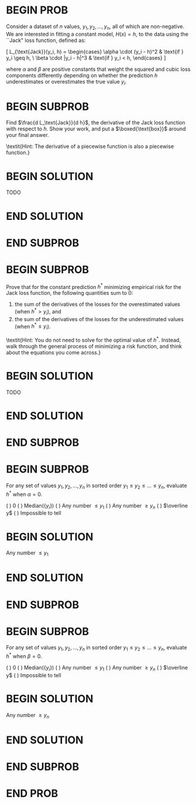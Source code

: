 # BEGIN PROB

Consider a dataset of $n$ values, $y_1, y_2, \dots, y_n$, all of which are non-negative. We are interested in fitting a constant model, $H(x) = h$, to the data using the ``Jack" loss function, defined as:

\[
L_{\text{Jack}}(y_i, h) =
\begin{cases} 
\alpha \cdot (y_i - h)^2 & \text{if } y_i \geq h, \\
\beta \cdot |y_i - h|^3 & \text{if } y_i < h,
\end{cases}
\]

where $\alpha$ and $\beta$ are positive constants that weight the squared and cubic loss components differently depending on whether the prediction $h$ underestimates or overestimates the true value $y_i$.

# BEGIN SUBPROB

Find $\frac{d L_\text{Jack}}{d h}$, the derivative of the Jack loss function with respect to $h$. Show your work, and put a $\boxed{\text{box}}$ around your final answer.

\textit{Hint: The derivative of a piecewise function is also a piecewise function.}

# BEGIN SOLUTION

TODO

# END SOLUTION
    


# END SUBPROB


# BEGIN SUBPROB

Prove that for the constant prediction $h^*$ minimizing empirical risk for the Jack loss function, the following quantities sum to 0:
1) the sum of the derivatives of the losses for the overestimated values (when $h^* > y_i$), and
2) the sum of the derivatives of the losses for the underestimated values (when $h^* \leq y_i$).

\textit{Hint: You do not need to solve for the optimal value of $h^*$. Instead, walk through the general process of minimizing a risk function, and think about the equations you come across.}

# BEGIN SOLUTION

TODO

# END SOLUTION



# END SUBPROB

# BEGIN SUBPROB

For any set of values $y_1, y_2, ..., y_n$ in sorted order $y_1 \leq y_2 \leq ... \leq y_n$, evaluate $h^*$ when $\alpha = 0$.

( ) 0
( ) Median({$y_i$})
( ) Any number $\leq y_1$
( ) Any number $\geq y_n$
( ) $\overline y$
( ) Impossible to tell

# BEGIN SOLUTION

Any number $\leq y_1$

# END SOLUTION



# END SUBPROB

# BEGIN SUBPROB

For any set of values $y_1, y_2, ..., y_n$ in sorted order $y_1 \leq y_2 \leq ... \leq y_n$, evaluate $h^*$ when $\beta = 0$.

( ) 0
( ) Median({$y_i$})
( ) Any number $\leq y_1$
( ) Any number $\geq y_n$
( ) $\overline y$
( ) Impossible to tell

# BEGIN SOLUTION

Any number $\geq y_n$

# END SOLUTION



# END SUBPROB
    

# END PROB